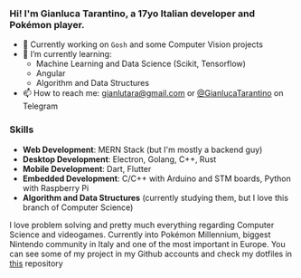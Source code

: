 ### Hi! I'm Gianluca Tarantino, a 17yo Italian developer and Pokémon player.

- 🔭 Currently working on `Gosh` and some Computer Vision projects
- 🌱 I’m currently learning:
  - Machine Learning and Data Science (Scikit, Tensorflow)
  - Angular 
  - Algorithm and Data Structures
- 📫 How to reach me: gianlutara@gmail.com or [@GianlucaTarantino](t.me/GianlucaTarantino) on Telegram

### Skills
- **Web Development**: MERN Stack (but I'm mostly a backend guy)
- **Desktop Development**: Electron, Golang, C++, Rust
- **Mobile Development**: Dart, Flutter
- **Embedded Development**: C/C++ with Arduino and STM boards, Python with Raspberry Pi
- **Algorithm and Data Structures** (currently studying them, but I love this branch of Computer Science)

I love problem solving and pretty much everything regarding Computer Science and videogames.
Currently into Pokémon Millennium, biggest Nintendo community in Italy and one of the most important in Europe.
You can see some of my project in my Github accounts and check my dotfiles in [this](https://github.com/GianlucaTarantino/GianlucaTarantino) repository

<!--
**GianlucaTarantino/GianlucaTarantino** is a ✨ _special_ ✨ repository because its `README.md` (this file) appears on your GitHub profile.

Here are some ideas to get you started:

- 🔭 I’m currently working on ...
- 🌱 I’m currently learning ...
- 👯 I’m looking to collaborate on ...
- 🤔 I’m looking for help with ...
- 💬 Ask me about ...
- 📫 How to reach me: ...
- 😄 Pronouns: ...
- ⚡ Fun fact: ...
-->
